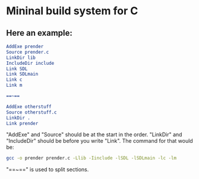# Mininal build system for C
## Here an example:

```CMake
AddExe prender
Source prender.c
LinkDir lib
IncludeDir include
Link SDL
Link SDLmain
Link c
Link m

==~==

AddExe otherstuff
Source otherstuff.c
LinkDir .
Link prender
```

"AddExe" and "Source" should be at the start in the order.
"LinkDir" and "IncludeDir" should be before you write "Link".
The command for that would be:

```bash
gcc -o prender prender.c -Llib -Iinclude -lSDL -lSDLmain -lc -lm
```

"==~==" is used to split sections.
